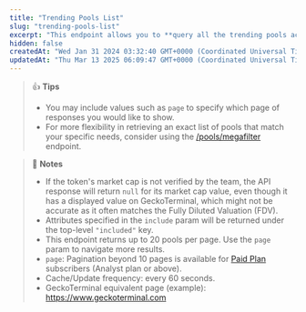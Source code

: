 ```yaml
---
title: "Trending Pools List"
slug: "trending-pools-list"
excerpt: "This endpoint allows you to **query all the trending pools across all networks on GeckoTerminal**"
hidden: false
createdAt: "Wed Jan 31 2024 03:32:40 GMT+0000 (Coordinated Universal Time)"
updatedAt: "Thu Mar 13 2025 06:09:47 GMT+0000 (Coordinated Universal Time)"
---
```

> 👍 **Tips**
> 
> - You may include values such as `page` to specify which page of responses you would like to show.
> - For more flexibility in retrieving an exact list of pools that match your specific needs, consider using the [/pools/megafilter](/reference/pools-megafilter) endpoint.

> 📘 **Notes**
> 
> - If the token's market cap is not verified by the team, the API response will return `null` for its market cap value, even though it has a displayed value on GeckoTerminal, which might not be accurate as it often matches the Fully Diluted Valuation (FDV).
> - Attributes specified in the `include` param will be returned under the top-level `"included"` key.
> - This endpoint returns up to 20 pools per page. Use the `page` param to navigate more results.
> - `page`: Pagination beyond 10 pages is available for [Paid Plan](https://www.coingecko.com/en/api/pricing) subscribers (Analyst plan or above).
> - Cache/Update frequency: every 60 seconds.
> - GeckoTerminal equivalent page (example): <https://www.geckoterminal.com>

